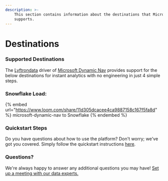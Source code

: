 ```yaml
---
description: >-
    This section contains information about the destinations that Microsoft Dynamic Nav
    supports.
---
```


# Destinations

### Supported Destinations

The [Lyftrondata](https://www.lyftrondata.com/) driver of [Microsoft Dynamic Nav](https://www.lyftrondata.com/integration/microsoft-dynamic-nav/) provides support for the below destinations for instant analytics with no engineering in just 4 simple steps.

### Snowflake Load:

{% embed url="https://www.loom.com/share/11d305dcacee4ca9887158c167f5fa8d" %}
microsoft-dynamic-nav to Snowflake
{% endembed %}

### Quickstart Steps

Do you have questions about how to use the platform? Don't worry; we've got you covered. Simply follow the quickstart instructions [here](../../../quickstart-steps.md).

### Questions? <a href="#questions" id="questions"></a>

We're always happy to answer any additional questions you may have! [Set up a meeting with our data experts.](https://www.lyftrondata.com/book-a-meeting/)
